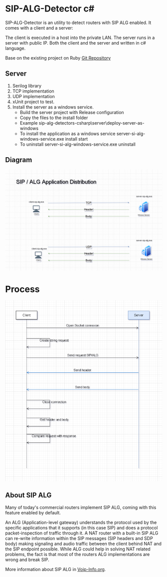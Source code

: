 # SIP-ALG-Detector c#

SIP-ALG-Detector is an utility to detect routers with SIP ALG enabled. It comes with a client and a server:

The client is executed in a host into the private LAN.
The server runs in a server with public IP.
Both the client and the server and written in c# language.

Base on the existing project on Ruby
[Git Repository](https://github.com/ibc/sip-alg-detector)

## Server

1. Serilog library
2. TCP implementation
3. UDP implementation
4. xUnit project to test.
5. Install the server as a windows service.
   - Build the server project with Release configuration
   - Copy the files to the install folder
   - Example sip-alg-detectors-csharp\server\deploy-server-as-windows
   - To install the application as a windows service
     server-si-alg-windows-service.exe install start
   - To uninstall
     server-si-alg-windows-service.exe uninstall

## Diagram

![alt text](Documents/img/Diagram-Diagram.drawio.png "Application distribution")

# Process

![alt text](Documents/img/Diagram-Process.drawio.png "Application process")

## About SIP ALG

Many of today's commercial routers implement SIP ALG, coming with this feature enabled by default.

An ALG (Application-level gateway) understands the protocol used by the specific applications that it supports (in this case SIP) and does a protocol packet-inspection of traffic through it. A NAT router with a built-in SIP ALG can re-write information within the SIP messages (SIP headers and SDP body) making signaling and audio traffic between the client behind NAT and the SIP endpoint possible. While ALG could help in solving NAT related problems, the fact is that most of the routers ALG implementations are wrong and break SIP.

More information about SIP ALG in [Voip-Info.org](http://www.voip-info.org/wiki/view/Routers+SIP+ALG).
